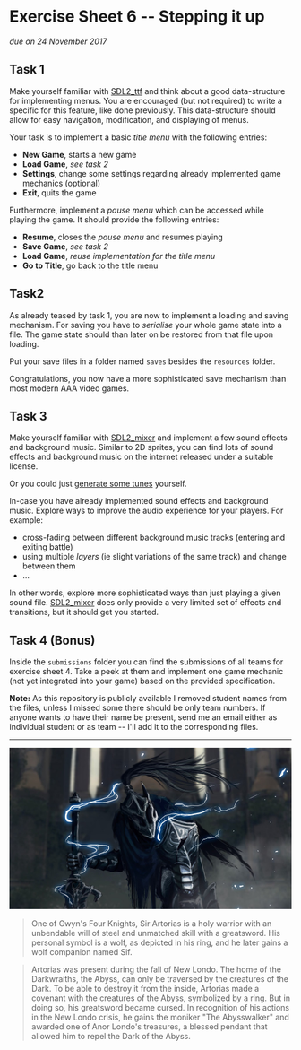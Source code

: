 # Exercise Sheet 6 -- Stepping it up

*due on 24 November 2017*

## Task 1

Make yourself familiar with [SDL2_ttf] and think about a good data-structure for implementing menus.
You are encouraged (but not required) to write a specific for this feature, like done previously.
This data-structure should allow for easy navigation, modification, and displaying of menus.

[SDL2_ttf]: https://www.libsdl.org/projects/SDL_ttf/

Your task is to implement a basic *title menu* with the following entries:

- **New Game**, starts a new game
- **Load Game**, *see task 2*
- **Settings**, change some settings regarding already implemented game mechanics (optional)
- **Exit**, quits the game

Furthermore, implement a *pause menu* which can be accessed while playing the game.
It should provide the following entries:

- **Resume**, closes the *pause menu* and resumes playing
- **Save Game**, *see task 2*
- **Load Game**, *reuse implementation for the title menu*
- **Go to Title**, go back to the title menu

## Task2

As already teased by task 1, you are now to implement a loading and saving mechanism.
For saving you have to *serialise* your whole game state into a file.
The game state should than later on be restored from that file upon loading.

Put your save files in a folder named `saves` besides the `resources` folder.

Congratulations, you now have a more sophisticated save mechanism than most modern AAA video games.

## Task 3

Make yourself familiar with [SDL2_mixer] and implement a few sound effects and background music.
Similar to 2D sprites, you can find lots of sound effects and background music on the internet released under a suitable license.

[SDL2_mixer]: https://www.libsdl.org/projects/SDL_mixer/

Or you could just [generate some tunes](https://www.ampermusic.com/) yourself.

In-case you have already implemented sound effects and background music.
Explore ways to improve the audio experience for your players.
For example:

- cross-fading between different background music tracks (entering and exiting battle)
- using multiple *layers* (ie slight variations of the same track) and change between them
- ...

In other words, explore more sophisticated ways than just playing a given sound file.
[SDL2_mixer] does only provide a very limited set of effects and transitions, but it should get you started.

## Task 4 (Bonus)

Inside the `submissions` folder you can find the submissions of all teams for exercise sheet 4.
Take a peek at them and implement one game mechanic (not yet integrated into your game) based on the provided specification.

**Note:** As this repository is publicly available I removed student names from the files, unless I missed some there should be only team numbers.
If anyone wants to have their name be present, send me an email either as individual student or as team -- I'll add it to the corresponding files.

- - -

![Knight Artorias](../gfx/artorias.jpg)

> One of Gwyn's Four Knights, Sir Artorias is a holy warrior with an unbendable will of steel and unmatched skill with a greatsword.
> His personal symbol is a wolf, as depicted in his ring, and he later gains a wolf companion named Sif.

> Artorias was present during the fall of New Londo.
> The home of the Darkwraiths, the Abyss, can only be traversed by the creatures of the Dark.
> To be able to destroy it from the inside, Artorias made a covenant with the creatures of the Abyss, symbolized by a ring.
> But in doing so, his greatsword became cursed.
> In recognition of his actions in the New Londo crisis, he gains the moniker "The Abysswalker" and awarded one of Anor Londo's treasures, a blessed pendant that allowed him to repel the Dark of the Abyss.
